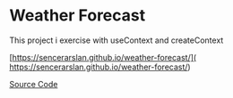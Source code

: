 # Weather Forecast

 This project i exercise with useContext and createContext


[https://sencerarslan.github.io/weather-forecast/]( https://sencerarslan.github.io/weather-forecast/)

[Source Code](https://github.com/sencerarslan/weather-forecast/tree/master)


  
